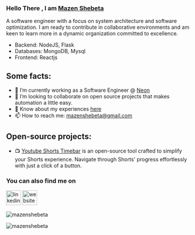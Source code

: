 
###  Hello There , I am [Mazen Shebeta](https://mazenshebeta.onrender.com/)


A software engineer with a focus on system architecture and software optimization. I am ready to contribute in collaborative environments and am keen to learn more in a dynamic organization committed to excellence.
* Backend: NodeJS, Flask
* Databases: MongoDB, Mysql
* Frontend: Reactjs

## Some facts: 

- 🔭 I’m currently working as a Software Engineer @ [Neon](https://www.neoneg.com/)
- 👯 I’m looking to collaborate on open source projects that makes automation a little easy.
- 📄 Know about my experiences [here](https://drive.google.com/file/d/1NRQTzUyKJmhbuAg_sD8zX2pH1ui24ueN/view?usp=sharing)
- 📫 How to reach me: mazenshebeta@gmail.com


## Open-source projects:

- 📺 [Youtube Shorts Timebar](https://github.com/MazenShebeta/Youtube-Shorts-Timebar)
is an open-source tool crafted to simplify your Shorts experience. Navigate through Shorts' progress effortlessly with just a click of a button. 


### You can also find me on
[<img src='https://cdn.jsdelivr.net/npm/simple-icons@3.0.1/icons/linkedin.svg' alt='linkedin' height='40'>](https://linkedin.com/in/mazen-shebeta) [<img src='https://cdn.jsdelivr.net/npm/simple-icons@3.0.1/icons/icloud.svg' alt='website' height='40'>](https://mazenshebeta.onrender.com)  


<p><img align="center" src="https://github-readme-stats.vercel.app/api/top-langs?username=mazenshebeta&show_icons=true&locale=en&layout=compact" alt="mazenshebeta" /></p>

<!-- <p>&nbsp;<img align="center" src="https://github-readme-stats.vercel.app/api?username=mazenshebeta&show_icons=true&locale=en" alt="mazenshebeta" /></p> -->

<p><img align="center" src="https://github-readme-streak-stats.herokuapp.com/?user=mazenshebeta&" alt="mazenshebeta" /></p>

